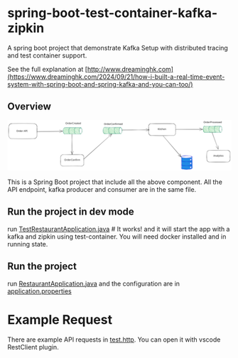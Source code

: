 # spring-boot-test-container-kafka-zipkin
A spring boot project that demonstrate Kafka Setup with distributed tracing and test container support.

See the full explanation at [http://www.dreaminghk.com](https://www.dreaminghk.com/2024/09/21/how-i-built-a-real-time-event-system-with-spring-boot-and-spring-kafka-and-you-can-too/)

## Overview

![Overview of the projects](./doc/overview.svg)

This is a Spring Boot project that include all the above component. All the API endpoint, kafka producer and consumer are in the same file.

## Run the project in dev mode

run [TestRestaurantApplication.java](./src/main/java/alexlib/restaurantapp/TestRestaurantApplication.java) # It works!
and it will start the app with a kafka and zipkin using test-container. You will need docker installed and in running state.

## Run the project
run
[RestaurantApplication.java](./src/main/java/alexlib/restaurantapp/RestaurantApplication.java) and the configuration are in [application.properties](src/main/resources/application.properties)

# Example Request
There are example API requests in [test.http](./test.http). You can open it with vscode RestClient plugin.


